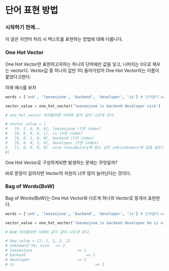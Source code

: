 # 단어 표현 방법

### 시작하기 전에...

이 글은 자연어 처리 시 텍스트를 표현하는 방법에 대해 다룹니다.



### One Hot Vector

One Hot Vector란 표현하고자하는 하나의 단어에만 값을 넣고, 나머지는 0으로 채우는 vector다. Vector값 중 하나의 값만 1이 들어가있어 One Hot Vector라는 이름이 붙었다고한다.

아래 예시를 보자

```python
words = ['unk', 'leeseojune', 'backend', 'developer', 'is'] # 단어들이 words와 같은 순서 (leeseojune : 1) 일 때

vector_value = one_hot_vector('leeseojune is backend developer nice')

# one_hot_vector 처리를하면 아래와 같이 값이 나오게 된다.

# vector_value = [
# 	[0, 1, 0, 0, 0], leeseojune (1번 index)
# 	[0, 0, 0, 0, 1], is (4번 index)
#  	[0, 0, 1, 0, 0], backend (2번 index)
# 	[0, 0, 0, 1, 0], developer (3번 index)
# 	[1, 0, 0, 0, 0]  nice (vocabulary에 없는 값은 unk(unknown)에 값을 넣는다.)
#]
```

One Hot Vector로 구성하게되면 발생하는 문제는 무엇일까?

바로 문장이 길어지면 Vector의 차원이 너무 많이 늘어난다는 것이다.

### Bag of Words(BoW)

Bag of Words(BoW)는 One Hot Vector와 다르게 하나의 Vector로 뭉개서 표현한다.

```python
words = ['unk', 'leeseojune', 'backend', 'developer', 'is'] # 단어들이 words와 같은 순서 (leeseojune : 1) 일 때

vector_value = one_hot_vector('leeseojune is backend developer he is nice developer')

# BoW 처리를하면 아래와 같이 값이 나오게 된다.

# bow_value = [2, 1, 1, 2, 2]
# unknown인 he, nice   => 2
# leeseojune					=> 1
# backend							=> 1
# developer						=> 2
# is									=> 2
```

